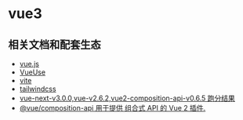 # vue3

## 相关文档和配套生态

- <a href="https://v3.vuejs.org/" target = "_blank">vue.js</a>
- <a href="https://vueuse.org/core/createGlobalState/" target = "_blank">VueUse</a>
- <a href="https://vitejs.dev/" target = "_blank">vite</a>
- <a href="https://www.tailwindcss.cn/" target = "_blank">tailwindcss</a>
- <a href="https://antfu.github.io/vue-composition-api-benchmark-results" target = "_blank">vue-next-v3.0.0,vue-v2.6.2,vue2-composition-api-v0.6.5 跑分结果</a>
- <a href="https://github.com/vuejs/composition-api/blob/HEAD/README.zh-CN.md" target = "_blank">@vue/composition-api 用于提供 组合式 API 的 Vue 2 插件.</a>
